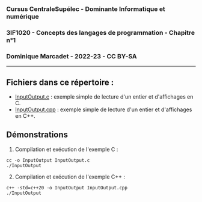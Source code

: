 
### Cursus CentraleSupélec - Dominante Informatique et numérique
### 3IF1020 - Concepts des langages de programmation - Chapitre n°1
### Dominique Marcadet - 2022-23 - CC BY-SA

---

## Fichiers dans ce répertoire :
- [InputOutput.c](InputOutput.c) : exemple simple de lecture d'un entier et d'affichages en C.
- [InputOutput.cpp](InputOutput.cpp) : exemple simple de lecture d'un entier et d'affichages en C++.

## Démonstrations
1. Compilation et exécution de l'exemple C :
```shell
cc -o InputOutput InputOutput.c
./InputOutput
```

2. Compilation et exécution de l'exemple C++ :
```shell
c++ -std=c++20 -o InputOutput InputOutput.cpp
./InputOutput
```

